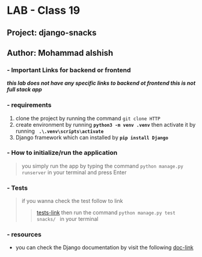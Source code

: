 # LAB - Class 19
## Project: django-snacks
## Author: Mohammad alshish

### - Important Links for backend or frontend 
***this lab does not have any specific links to backend ot frontend this is not full stack app***

### - requirements
1. clone the project by running the command `git clone HTTP`
2. create environment by running **`python3 -m venv .venv`** then activate it by running **` .\.venv\scripts\activate`**
3. Django framework which can installed by **`pip install Django`**

### - How to initialize/run the application
> you simply run the app by typing the command `python manage.py runserver` in your terminal and press Enter

### - Tests
> if you wanna check the test follow to link
> >[tests-link](django_snacks/snacks/tests.py) then run the command `python manage.py test snacks/ ` in your terminal

### - resources
- you can check the Django documentation by visit the following [doc-link](https://docs.djangoproject.com/en/4.0/)



